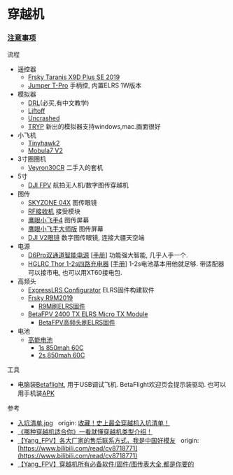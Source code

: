 # 穿越机

### [注意事项](./注意事项.md)

流程
* 遥控器
  * [Frsky Taranis X9D Plus SE 2019](./Frsky_X9d_Plus_Se.md)
  * [Jumper T-Pro](https://www.jumper-rc.com/products/transmitters/t-pro/) 手柄控, 内置ELRS 1W版本
* 模拟器
  * [DRL](https://store.steampowered.com/app/641780/The_Drone_Racing_League_Simulator)(必买,有中文教学)
  * [Liftoff](https://store.steampowered.com/bundle/24029/Liftoff_Ultimate_Collection)
  * [Uncrashed](https://store.steampowered.com/app/1682970/Uncrashed__FPV_Drone_Simulator/)
  * [TRYP](https://store.steampowered.com/app/1881200/TRYP_FPV__The_Drone_Racer_Simulator/) 新出的模拟器支持windows,mac.画面很好
* 小飞机
  * [Tinyhawk2](./Tinyhawk2.md)
  * [Mobula7 V2](./Mobula7_V2.md)
* 3寸圈圈机
  * [Veyron30CR](./Veyron30CR.md) 二手入的套机
* 5寸
  * [DJI FPV](./dji_fpv.md) 航拍无人机/数字图传穿越机
* 图传
  *  [SKYZONE 04X](./SKYZONE_04X.md) 图传眼镜
  *  [RF接收机](https://www.getfpv.com/learn/fpv-product-reviews-and-comparisons/immersionrc-rapidfire-fpv-goggle-module/) 接受模块
  *  [鹰眼小飞手4](http://www.cnfpv.com/portal.php?mod=view&aid=140) 图传屏幕
  *  [鹰眼小飞手大师版](http://www.cnfpv.com/portal.php?mod=view&aid=204) 图传屏幕
  *  [DJI V2眼镜](https://store.dji.com/cn/product/dji-fpv-goggles-v2) 数字图传眼镜, 连接大疆天空端
* 电源
  * [D6Pro双通道智能电源](http://www.hota-exp.com/index.php/pro_v_1_8.html) [[手册](./assets/D6%20Pro%20%E8%AF%A6%E7%BB%86%E8%AF%B4%E6%98%8E%E4%B9%A6-%E4%B8%AD%E6%96%87.pdf)] 功能强大智能, 几乎人手一个.
  * [HGLRC Thor 1-2s四路充电器](https://www.hglrc.com/products/hglrc-thor-1-2s-charger-4-way-4-35v-charging-board-charger-for-fpv-lithium-battery) [[手册](./assets/HGLRC_Thor_1-2s.pdf)] 1-2s电池基本用他就足够. 带适配器可以接市电, 也可以用XT60接电包.
* 高频头
  * [ExpressLRS Configurator](https://github.com/ExpressLRS/ExpressLRS-Configurator) ELRS固件构建软件
  * [Frsky R9M2019](https://www.frsky-rc.com/r9m-2019/)
    - [R9M刷ELRS固件](./R9M2019_ELRS.md)
  * [BetaFPV 2400 TX ELRS Micro TX Module](https://betafpv.com/products/elrs-micro-tx-module?variant=39652634722438)
    - [BetaFPV高频头刷ELRS固件](./BetaFPV_2400_TX_Micro_1W_ELRS.md)
* 电池
  * [高能电池](http://www.gaonengbattery.com/)
    - [1s 850mah 60C](https://www.alibaba.com/product-detail/GAONENG-GNB-1S-850mah-3-8V_1600242051201.html?spm=a2700.shop_plser.41413.22.2ffc11ad1lBpEF)
    - [2s 850mah 60C](https://www.alibaba.com/product-detail/GNB-GAONENG-850MAH-7-6V-HV_1600209319897.html?spm=a2700.shop_plser.41413.14.2ffc11ad1lBpEF)

工具
  * 电脑装[Betaflight](./Betaflight/README.md), 用于USB调试飞机.
      BetaFlight欢迎页会提示装驱动.
    也可以用手机装[APK](./Betaflight/从源码构建AndroidApk.md)

参考
  * [入坑清单.jpg](./assets/faq.jpg)&nbsp;&nbsp; origin: [收藏！史上最全穿越机入坑清单！](http://fpvbang.com/thread-1695-1-1.html)
  * [《哪种穿越机适合你》一看就懂穿越机类型介绍！](https://www.bilibili.com/video/BV11g411L7bB)
  * [【Yang_FPV】各大厂家的售后联系方式，我是中国好模友](./assets/【Yang_FPV】各大厂家的售后联系方式，我是中国好模友.md)&nbsp;&nbsp; origin: [https://www.bilibili.com/read/cv8718771](https://www.bilibili.com/read/cv8718771)
  * [【Yang_FPV】穿越机所有必备软件/固件/图传表大全,都是你要的](http://www.fpvbang.com/thread-1802-1-1.html)